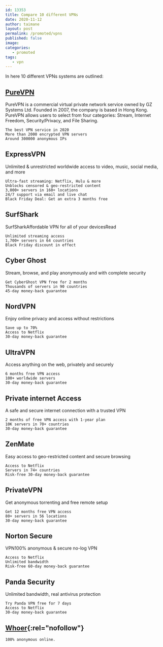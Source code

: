 ```yaml
---
id: 13353
title: Compare 10 different VPNs
date: 2020-11-12
author: taimane
layout: post
permalink: /promoted/vpns
published: false
image: 
categories:
   - promoted
tags:
   - vpn
---
```

In here 10 different VPNs systems are outlined:


## [PureVPN](https://support.purevpn.com/vpn-servers)
PureVPN is a commercial virtual private network service owned by GZ Systems Ltd. Founded in 2007, the company is based in Hong Kong. PureVPN allows users to select from four categories: Stream, Internet Freedom, Security/Privacy, and File Sharing.

    The best VPN service in 2020
    More than 2000 encrypted VPN servers
    Around 300000 anonymous IPs


## ExpressVPN
Unlimited & unrestricted worldwide access to video, music, social media, and more

    Ultra-fast streaming: Netflix, Hulu & more
    Unblocks censored & geo-restricted content
    3,000+ servers in 160+ locations
    24/7 support via email and live chat
    Black Friday Deal: Get an extra 3 months free



## SurfShark
SurfSharkAffordable VPN for all of your devicesRead 

    Unlimited streaming access
    1,700+ servers in 64 countries
    Black Friday discount in effect

## Cyber Ghost
Stream, browse, and play anonymously and with complete security

    Get CyberGhost VPN free for 2 months
    Thousands of servers in 90 countries
    45-day money-back guarantee

## NordVPN
Enjoy online privacy and access without restrictions

    Save up to 70%
    Access to Netflix
    30-day money-back guarantee

## UltraVPN
Access anything on the web, privately and securely

    6 months free VPN access
    100+ worldwide servers
    30-day money-back guarantee


## Private internet Access
A safe and secure internet connection with a trusted VPN

    2 months of free VPN access with 1-year plan
    10K servers in 70+ countries
    30-day money-back guarantee

## ZenMate
Easy access to geo-restricted content and secure browsing

    Access to Netflix
    Servers in 74+ countries
    Risk-free 30-day money-back guarantee


## PrivateVPN
Get anonymous torrenting and free remote setup

    Get 12 months free VPN access
    80+ servers in 56 locations
    30-day money-back guarantee

## Norton Secure 
VPN100% anonymous & secure no-log VPN

    Access to Netflix
    Unlimited bandwidth
    Risk-free 60-day money-back guarantee


## Panda Security

Unlimited bandwidth, real antivirus protection

    Try Panda VPN free for 7 days
    Access to Netflix
    30-day money-back guarantee

## [Whoer](https://whoer.net/){:rel="nofollow"}

    100% anonymous online.
    

